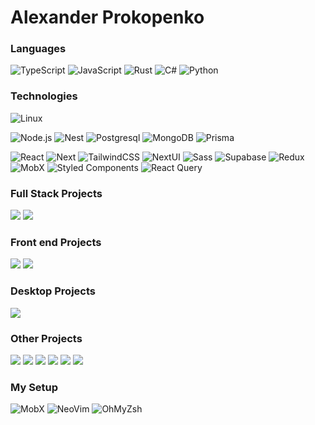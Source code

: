 # Alexander Prokopenko

### Languages

![TypeScript](https://img.shields.io/badge/-TypeScript-000?&logo=TypeScript)
![JavaScript](https://img.shields.io/badge/-JavaScript-000?&logo=JavaScript)
![Rust](https://img.shields.io/badge/-Rust-000?&logo=Rust)
![C#](https://img.shields.io/badge/-C%23-000?&logo=csharp)
![Python](https://img.shields.io/badge/-Python-000?&logo=Python)

### Technologies

![Linux](https://img.shields.io/badge/-Linux-000?&logo=Linux)

![Node.js](https://img.shields.io/badge/-Node.js-000?&logo=node.js)
![Nest](https://img.shields.io/badge/-NestJS-000?&logo=nestjs)
![Postgresql](https://img.shields.io/badge/-Postgresql-000?&logo=postgresql)
![MongoDB](https://img.shields.io/badge/-MongoDB-000?&logo=mongodb)
![Prisma](https://img.shields.io/badge/-Prisma-000?&logo=prisma)

![React](https://img.shields.io/badge/-React-000?&logo=React)
![Next](https://img.shields.io/badge/-Next-000?&logo=next.js)
![TailwindCSS](https://img.shields.io/badge/-TailwndCSS-000?&logo=tailwindcss)
![NextUI](https://img.shields.io/badge/-NextUI-000?&logo=nextui)
![Sass](https://img.shields.io/badge/-Sass-000?&logo=sass)
![Supabase](https://img.shields.io/badge/-Supabase-000?&logo=supabase)
![Redux](https://img.shields.io/badge/-Redux%20Toolkit-000?&logo=redux)
![MobX](https://img.shields.io/badge/-MobX-000?&logo=mobx)
![Styled Components](https://img.shields.io/badge/-StyledComponents-000?&logo=styledcomponents)
![React Query](https://img.shields.io/badge/-ReactQuery-000?&logo=reactquery)


### Full Stack Projects

[![](https://img.shields.io/badge/-💬%20Thexting-000)](https://github.com/velaton618/thexting)
[![](https://img.shields.io/badge/-🍿%20Online%20Cinema-000)](https://glee-peach.vercel.app)

### Front end Projects
[![](https://img.shields.io/badge/-🦆%20Flappy%20Duck-000)](https://t.me/flappyduck_bot)
[![](https://img.shields.io/badge/-🌍%20DSF%20GEOS%20Website-000)](https://github.com/velaton618/dsfgeos)

### Desktop Projects
[![](https://img.shields.io/badge/-🌐%20ZGC%20VPN-000)](https://wiki.zgc.su/sw/zgcvpn)

### Other Projects
[![](https://img.shields.io/badge/-🦀%20Rustem%20Proxy-000)](https://github.com/velaton618/rustem_proxy)
[![](https://img.shields.io/badge/-Ω%20Omegram-000)](https://github.com/velaton618/omegram)
[![](https://img.shields.io/badge/-⚙️%20Dox-000)](https://github.com/velaton618/dox)
[![](https://img.shields.io/badge/-💠%20Garnet%20Controls-000)](https://github.com/velaton618/GarnetControls)
[![](https://img.shields.io/badge/-🧊%20U3D%20Engine-000)](https://github.com/velaton618/U3D-Engine)
[![](https://img.shields.io/badge/-🔢%20Mocean-000)](https://github.com/velaton618/MOcean)


### My Setup
![MobX](https://img.shields.io/badge/-Macbook%20Air%20M2-000?&logo=apple)
![NeoVim](https://img.shields.io/badge/-NeoVim-000?&logo=neovim)
![OhMyZsh](https://img.shields.io/badge/-OhMyZsh-000?&logo=zsh)
